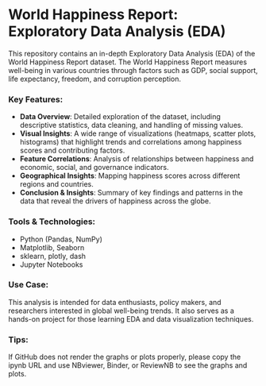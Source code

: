 # World Happiness Report: Exploratory Data Analysis (EDA)

This repository contains an in-depth Exploratory Data Analysis (EDA) of the World Happiness Report dataset. The World Happiness Report measures well-being in various countries through factors such as GDP, social support, life expectancy, freedom, and corruption perception.

### Key Features:
- **Data Overview**: Detailed exploration of the dataset, including descriptive statistics, data cleaning, and handling of missing values.
- **Visual Insights**: A wide range of visualizations (heatmaps, scatter plots, histograms) that highlight trends and correlations among happiness scores and contributing factors.
- **Feature Correlations**: Analysis of relationships between happiness and economic, social, and governance indicators.
- **Geographical Insights**: Mapping happiness scores across different regions and countries.
- **Conclusion & Insights**: Summary of key findings and patterns in the data that reveal the drivers of happiness across the globe.

### Tools & Technologies:
- Python (Pandas, NumPy)
- Matplotlib, Seaborn
- sklearn, plotly, dash
- Jupyter Notebooks

### Use Case:
This analysis is intended for data enthusiasts, policy makers, and researchers interested in global well-being trends. It also serves as a hands-on project for those learning EDA and data visualization techniques.

### Tips:
If GitHub does not render the graphs or plots properly, please copy the ipynb URL and use NBviewer, Binder, or ReviewNB to see the graphs and plots.
